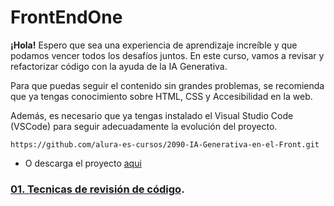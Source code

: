 # FrontEndOne
**¡Hola!**
Espero que sea una experiencia de aprendizaje increíble y que podamos vencer todos los desafíos juntos. En este curso, vamos a revisar y refactorizar código con la ayuda de la IA Generativa.

Para que puedas seguir el contenido sin grandes problemas, se recomienda que ya tengas conocimiento sobre HTML, CSS y Accesibilidad en la web.

Además, es necesario que ya tengas instalado el Visual Studio Code (VSCode) para seguir adecuadamente la evolución del proyecto.
```
https://github.com/alura-es-cursos/2090-IA-Generativa-en-el-Front.git
```
- O descarga el proyecto [aqui](https://github.com/alura-es-cursos/2090-IA-Generativa-en-el-Front.git)

### [01. Tecnicas de revisión de código](./markdowns/CSS-y-PatronBEM.md).
